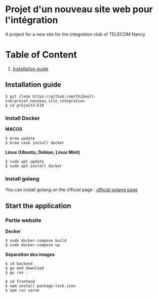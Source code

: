 # Projet d'un nouveau site web pour l'intégration
A project for a new site for the integration club of TELECOM Nancy

# Table of Content

1. [Installation guide](#installation-guide)

## Installation guide

``` shell
$ git clone https://github.com/thibault-cne/projet_nouveau_site_integration
$ cd project2-E19
```

### Install Docker

**MACOS**

``` shell
$ brew update
$ brew cask install docker
```

**Linux (Ubuntu, Debian, Linux Mint)**

``` shell
$ sudo apt update
$ sudo apt-install docker
```

### Install golang

You can install golang on the official page : [official golang page](https://go.dev/doc/install)

## Start the application

### Partie website

**Docker**

``` shell
$ sudo docker-compose build
$ sudo docker-compose up
```

**Séparation des images**

``` shell
$ cd backend
$ go mod download
$ go run .
```

``` shell
$ cd frontend
$ npm install package-lock.json
$ npm run serve
```
